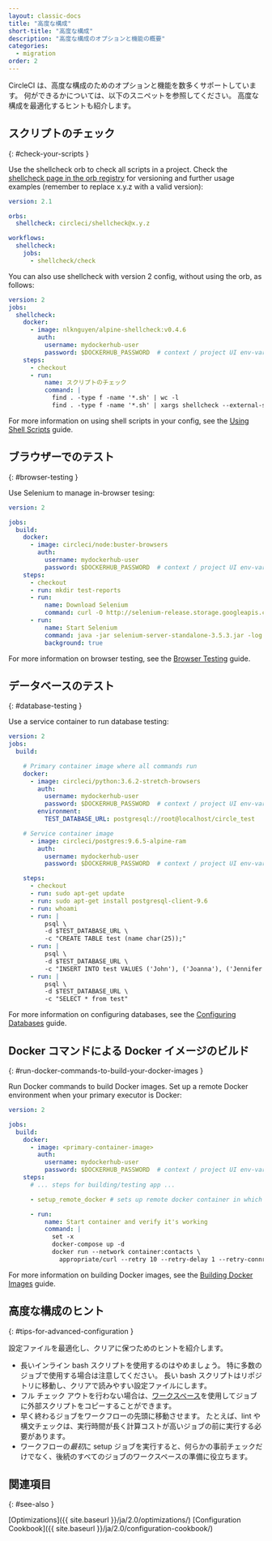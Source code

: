 ```yaml
---
layout: classic-docs
title: "高度な構成"
short-title: "高度な構成"
description: "高度な構成のオプションと機能の概要"
categories:
  - migration
order: 2
---
```


CircleCI は、高度な構成のためのオプションと機能を数多くサポートしています。 何ができるかについては、以下のスニペットを参照してください。 高度な構成を最適化するヒントも紹介します。

## スクリプトのチェック
{: #check-your-scripts }

Use the shellcheck orb to check all scripts in a project. Check the [shellcheck page in the orb registry](https://circleci.com/developer/orbs/orb/circleci/shellcheck) for versioning and further usage examples (remember to replace x.y.z with a valid version):

```yaml
version: 2.1

orbs:
  shellcheck: circleci/shellcheck@x.y.z

workflows:
  shellcheck:
    jobs:
      - shellcheck/check
```

You can also use shellcheck with version 2 config, without using the orb, as follows:

```yaml
version: 2
jobs:
  shellcheck:
    docker:
      - image: nlknguyen/alpine-shellcheck:v0.4.6
        auth:
          username: mydockerhub-user
          password: $DOCKERHUB_PASSWORD  # context / project UI env-var reference
    steps:
      - checkout
      - run:
          name: スクリプトのチェック
          command: |
            find . -type f -name '*.sh' | wc -l
            find . -type f -name '*.sh' | xargs shellcheck --external-sources
```

For more information on using shell scripts in your config, see the [Using Shell Scripts]({{site.baseurl}}/2.0/using-shell-scripts/) guide.

## ブラウザーでのテスト
{: #browser-testing }

Use Selenium to manage in-browser tesing:

```yaml
version: 2

jobs:
  build:
    docker:
      - image: circleci/node:buster-browsers
        auth:
          username: mydockerhub-user
          password: $DOCKERHUB_PASSWORD  # context / project UI env-var reference
    steps:
      - checkout
      - run: mkdir test-reports
      - run:
          name: Download Selenium
          command: curl -O http://selenium-release.storage.googleapis.com/3.5/selenium-server-standalone-3.5.3.jar
      - run:
          name: Start Selenium
          command: java -jar selenium-server-standalone-3.5.3.jar -log test-reports/selenium.log
          background: true
```

For more information on browser testing, see the [Browser Testing]({{site.baseurl}}/2.0/browser-testing/) guide.

## データベースのテスト
{: #database-testing }

Use a service container to run database testing:

``` yaml
version: 2
jobs:
  build:

    # Primary container image where all commands run
    docker:
      - image: circleci/python:3.6.2-stretch-browsers
        auth:
          username: mydockerhub-user
          password: $DOCKERHUB_PASSWORD  # context / project UI env-var reference
        environment:
          TEST_DATABASE_URL: postgresql://root@localhost/circle_test

    # Service container image
      - image: circleci/postgres:9.6.5-alpine-ram
        auth:
          username: mydockerhub-user
          password: $DOCKERHUB_PASSWORD  # context / project UI env-var reference

    steps:
      - checkout
      - run: sudo apt-get update
      - run: sudo apt-get install postgresql-client-9.6
      - run: whoami
      - run: |
          psql \
          -d $TEST_DATABASE_URL \
          -c "CREATE TABLE test (name char(25));"
      - run: |
          psql \
          -d $TEST_DATABASE_URL \
          -c "INSERT INTO test VALUES ('John'), ('Joanna'), ('Jennifer');"
      - run: |
          psql \
          -d $TEST_DATABASE_URL \
          -c "SELECT * from test"
```

For more information on configuring databases, see the [Configuring Databases]({{site.baseurl}}/2.0/databases/) guide.

## Docker コマンドによる Docker イメージのビルド
{: #run-docker-commands-to-build-your-docker-images }

Run Docker commands to build Docker images. Set up a remote Docker environment when your primary executor is Docker:

``` yaml
version: 2

jobs:
  build:
    docker:
      - image: <primary-container-image>
        auth:
          username: mydockerhub-user
          password: $DOCKERHUB_PASSWORD  # context / project UI env-var reference
    steps:
      # ... steps for building/testing app ...

      - setup_remote_docker # sets up remote docker container in which all docker commands will be run

      - run:
          name: Start container and verify it's working
          command: |
            set -x
            docker-compose up -d
            docker run --network container:contacts \
              appropriate/curl --retry 10 --retry-delay 1 --retry-connrefused http://localhost:8080/contacts/test

```

For more information on building Docker images, see the [Building Docker Images]({{site.baseurl}}/2.0/building-docker-images/) guide.

## 高度な構成のヒント
{: #tips-for-advanced-configuration }

設定ファイルを最適化し、クリアに保つためのヒントを紹介します。

- 長いインライン bash スクリプトを使用するのはやめましょう。 特に多数のジョブで使用する場合は注意してください。 長い bash スクリプトはリポジトリに移動し、クリアで読みやすい設定ファイルにします。
- フル チェック アウトを行わない場合は、[ワークスペース]({{site.baseurl}}/ja/2.0/workflows/#ワークスペースによるジョブ間のデータ共有)を使用してジョブに外部スクリプトをコピーすることができます。
- 早く終わるジョブをワークフローの先頭に移動させます。 たとえば、lint や構文チェックは、実行時間が長く計算コストが高いジョブの前に実行する必要があります。
- ワークフローの*最初*に setup ジョブを実行すると、何らかの事前チェックだけでなく、後続のすべてのジョブのワークスペースの準備に役立ちます。


## 関連項目
{: #see-also }

[Optimizations]({{ site.baseurl }}/ja/2.0/optimizations/) [Configuration Cookbook]({{ site.baseurl }}/ja/2.0/configuration-cookbook/)
